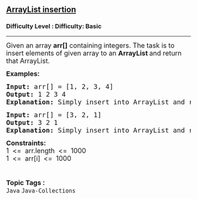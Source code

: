 <h2><a href="https://www.geeksforgeeks.org/problems/arraylist-insertion/0">ArrayList insertion</a></h2><h3>Difficulty Level : Difficulty: Basic</h3><hr><div class="problems_problem_content__Xm_eO"><p><span style="font-size: 18px;">Given an array <strong>arr[]</strong> containing integers. The task is to insert elements of given array to an <strong>ArrayList </strong>and return that ArrayList.</span></p>
<p><strong><span style="font-size: 18px;">Examples:</span></strong></p>
<pre><span style="font-size: 18px;"><strong>Input: </strong>arr[] = [1, 2, 3, 4]</span>
<span style="font-size: 18px;"><strong>Output: </strong>1 2 3 4</span>
<span style="font-size: 18px;"><strong>Explanation: </strong>Simply insert into ArrayList and return it.</span></pre>
<pre><span style="font-size: 18px;"><strong>Input: </strong>arr[] = [3, 2, 1]<br></span><span style="font-size: 18px;"><strong>Output: </strong>3 2 1 </span>
<span style="font-size: 18px;"><strong>Explanation: </strong>Simply insert into ArrayList and return it.</span></pre>
<p><span style="font-size: 18px;"><strong>Constraints:</strong><br>1 &nbsp;&lt;= &nbsp;arr.length &nbsp;&lt;= &nbsp;1000<br>1 &nbsp;&lt;= &nbsp;arr[i]<strong>&nbsp;</strong> &lt;= &nbsp;1000</span></p></div><br><p><span style=font-size:18px><strong>Topic Tags : </strong><br><code>Java</code>&nbsp;<code>Java-Collections</code>&nbsp;